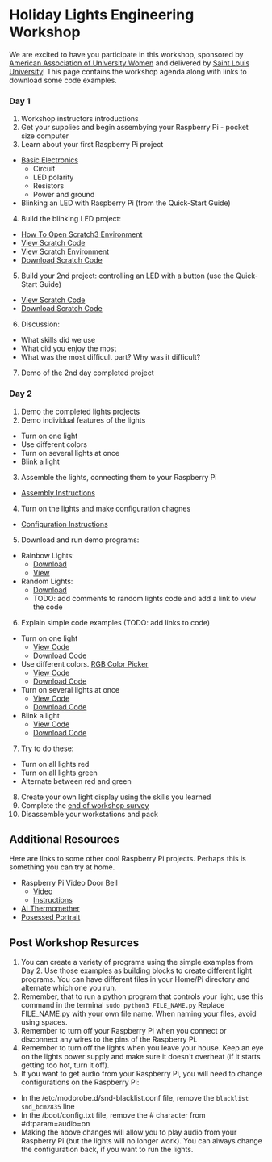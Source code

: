 # Holiday Lights Engineering Workshop
We are excited to have you participate in this workshop, sponsored by <a href='https://ww3.aauw.org/aauw_check/fellowships_directory/#rid6441'>American Association of University Women</a> and delivered by <a href='https://www.slu.edu/'>Saint Louis University</a>! This page contains the workshop agenda along with links to download some code examples.

### Day 1

1. Workshop instructors introductions
2. Get your supplies and begin assembying your Raspberry Pi - pocket size computer
3. Learn about your first Raspberry Pi project
  - <a href='https://www.makerspaces.com/basic-electronics/'>Basic Electronics</a>
       - Circuit
       - LED polarity
       - Resistors
       - Power and ground
  - Blinking an LED with Raspberry Pi (from the Quick-Start Guide)
4. Build the blinking LED project: 
  - <a href="screenShots/openScratch3.png">How To Open Scratch3 Environment</a>
  - <a href="screenShots/blinkingLEDCode.png">View Scratch Code</a>
  - <a href="screenShots/blinkingLED.png">View Scratch Environment</a>
  - <a href="scratch/blinkingLED.sb3" download>Download Scratch Code</a>
5. Build your 2nd project: controlling an LED with a button (use the Quick-Start Guide)
  - <a href="screenShots/buttonLED.png">View Scratch Code</a>
  - <a href="scratch/buttonLED.sb3" download>Download Scratch Code</a>
6. Discussion:
  - What skills did we use
  - What did you enjoy the most 
  - What was the most difficult part? Why was it difficult?
7. Demo of the 2nd day completed project

### Day 2

1. Demo the completed lights projects
2. Demo individual features of the lights
  - Turn on one light
  - Use different colors
  - Turn on several lights at once
  - Blink a light
3. Assemble the lights, connecting them to your Raspberry Pi
  - <a href="https://drive.google.com/file/d/1PCCHJ61IAkTXFsFqDYYFz1PIAZ4Qic5v/view?usp=sharing">Assembly Instructions</a>
4. Turn on the lights and make configuration chagnes
  - <a href="https://drive.google.com/file/d/1QCKSB7eMxPsMDTXLa3rw6IO1AajZPaeQ/view?usp=sharing">Configuration Instructions</a>
5. Download and run demo programs:
  - Rainbow Lights:
       - <a href='python/rainbowLights.py' download>Download</a>
       - <a href='https://github.com/kate-holdener/lights/blob/a7df7a0f10278c6463d92c18569bfcdb75b824ee/python/rainbowLights.py' target="_blank" rel="noopener noreferrer">View</a>
  - Random Lights:
       - <a href='python/randomLights.py' download>Download</a>
       - TODO: add comments to random lights code and add a link to view the code
6. Explain simple code examples (TODO: add links to code)
  - Turn on one light
       - <a href='https://github.com/kate-holdener/lights/blob/5a485edb7f33e692c3d9da01c40028e247acfff0/python/oneLight.py' target="_blank" rel="noopener noreferrer">View Code</a>
       - <a href='python/oneLight.py' download>Download Code</a>
  - Use different colors. <a href="https://www.rapidtables.com/web/color/RGB_Color.html" target="_blank" rel="noopener noreferrer">RGB Color Picker</a>
       - <a href='https://github.com/kate-holdener/lights/blob/5a485edb7f33e692c3d9da01c40028e247acfff0/python/differentColors.py' target="_blank" rel="noopener noreferrer">View Code</a>
       - <a href='python/differentColors.py' download>Download Code</a>
  - Turn on several lights at once
       - <a href='https://github.com/kate-holdener/lights/blob/5a485edb7f33e692c3d9da01c40028e247acfff0/python/manyLights.py' target="_blank" rel="noopener noreferrer">View Code</a>
       - <a href='python/manyLights.py' download>Download Code</a>
  - Blink a light
       - <a href='https://github.com/kate-holdener/lights/blob/5a485edb7f33e692c3d9da01c40028e247acfff0/python/blinkingLight.py' target="_blank" rel="noopener noreferrer">View Code</a>
       - <a href='python/blinkingLight.py' download>Download Code</a>
7. Try to do these:
  - Turn on all lights red
  - Turn on all lights green
  - Alternate between red and green
8. Create your own light display using the skills you learned
9. Complete the <a href="https://forms.gle/DwZqcU1aj78qzQxL6">end of workshop survey</a>
10. Disassemble your workstations and pack

## Additional Resources
Here are links to some other cool Raspberry Pi projects. Perhaps this is something you can try at home.
  - Raspberry Pi Video Door Bell
    - <a href='https://www.youtube.com/watch?v=tG_VPWNS8Sw&t=36s'>Video</a>
    - <a href='https://www.hackster.io/sneaky/fast-video-doorbell-intercom-on-raspberry-pi-63b063'>Instructions</a>
  - <a href='https://www.hackster.io/tomasz-lewicki/ai-thermometer-2bacb4#toc-7--resources-8'>AI Thermomether</a>
  - <a href='https://www.hackster.io/dominick-marino/possessed-portrait-updated-32a7a6'>Posessed Portrait</a>

## Post Workshop Resurces
1. You can create a variety of programs using the simple examples from Day 2. Use those examples as building blocks to create different light programs. You can have different files in your Home/Pi directory and alternate which one you run.
2. Remember, that to run a python program that controls your light, use this command in the terminal
<code>sudo python3 FILE_NAME.py</code>
Replace FILE_NAME.py with your own file name. When naming your files, avoid using spaces.
3. Remember to turn off your Raspberry Pi when you connect or disconnect any wires to the pins of the Raspberry Pi.
4. Remember to turn off the lights when you leave your house. Keep an eye on the lights power supply and make sure it doesn't overheat (if it starts getting too hot, turn it off).
5. If you want to get audio from your Raspberry Pi, you will need to change configurations on the Raspberry Pi:
  - In the /etc/modprobe.d/snd-blacklist.conf file, remove the <code>blacklist snd_bcm2835</code> line
  - In the /boot/config.txt file, remove the # character from #dtparam=audio=on
  - Making the above changes will allow you to play audio from your Raspberry Pi (but the lights will no longer work). You can always change the configuration back, if you want to run the lights.
